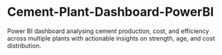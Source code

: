 # Cement-Plant-Dashboard-PowerBI
Power BI dashboard analysing cement production, cost, and efficiency across multiple plants with actionable insights on strength, age, and cost distribution.
